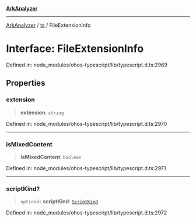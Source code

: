 [**ArkAnalyzer**](../../../../README.md)

***

[ArkAnalyzer](../../../../globals.md) / [ts](../README.md) / FileExtensionInfo

# Interface: FileExtensionInfo

Defined in: node\_modules/ohos-typescript/lib/typescript.d.ts:2969

## Properties

### extension

> **extension**: `string`

Defined in: node\_modules/ohos-typescript/lib/typescript.d.ts:2970

***

### isMixedContent

> **isMixedContent**: `boolean`

Defined in: node\_modules/ohos-typescript/lib/typescript.d.ts:2971

***

### scriptKind?

> `optional` **scriptKind**: [`ScriptKind`](../enumerations/ScriptKind.md)

Defined in: node\_modules/ohos-typescript/lib/typescript.d.ts:2972

